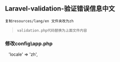 ## Laravel-validation-验证错误信息中文
    复制resources/lang/en 文件夹改为zh
>     validation.php代码替换为上面文件内容
### 修改config\app.php
    'locale' => 'zh',


